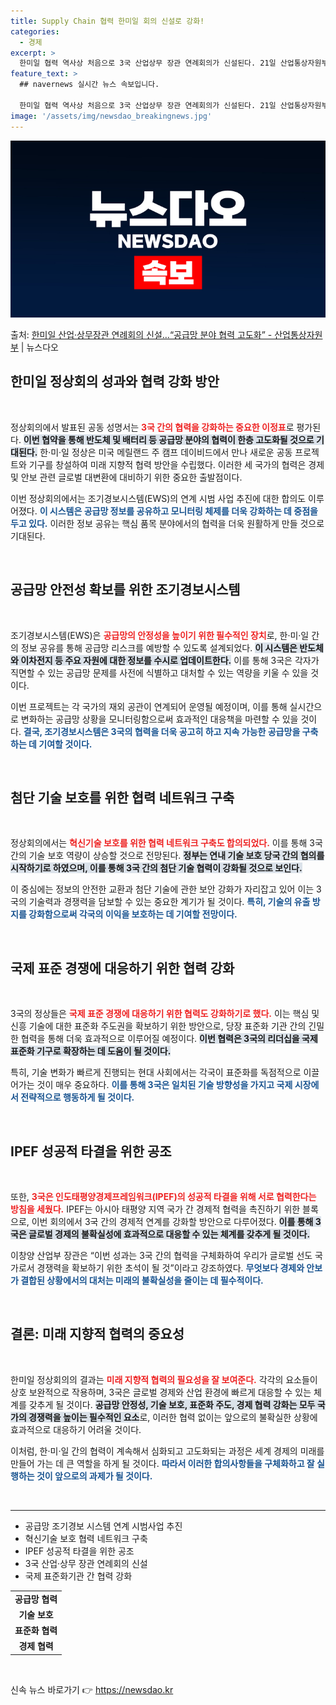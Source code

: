 ```yaml
---
title: Supply Chain 협력 한미일 회의 신설로 강화!
categories:
  - 경제
excerpt: >
  한미일 협력 역사상 처음으로 3국 산업상무 장관 연례회의가 신설된다. 21일 산업통상자원부에 따르면 한미일 …
feature_text: >
  ## navernews 실시간 뉴스 속보입니다.

  한미일 협력 역사상 처음으로 3국 산업상무 장관 연례회의가 신설된다. 21일 산업통상자원부에 따르면 한미일 …
image: '/assets/img/newsdao_breakingnews.jpg'
---
```


![뉴스다오 속보](/assets/img/newsdao_breakingnews.jpg)

<p>출처: <a href="https://newsdao.kr/1648" rel="dofollow">한미일 산업·상무장관 연례회의 신설…“공급망 분야 협력 고도화” - 산업통상자원부</a> | 뉴스다오</p>

<h2 data-ke-size="size26">한미일 정상회의 성과와 협력 강화 방안</h2>

<p data-ke-size="size16">
&nbsp;
</p>

정상회의에서 발표된 공동 성명서는 <b><span style="color: #ee2323;">3국 간의 협력을 강화하는 중요한 이정표</span></b>로 평가된다. <b><span style="background-color: #21538527;">이번 협약을 통해 반도체 및 배터리 등 공급망 분야의 협력이 한층 고도화될 것으로 기대된다.</span></b> 한·미·일 정상은 미국 메릴랜드 주 캠프 데이비드에서 만나 새로운 공동 프로젝트와 기구를 창설하여 미래 지향적 협력 방안을 수립했다. 이러한 세 국가의 협력은 경제 및 안보 관련 글로벌 대변환에 대비하기 위한 중요한 출발점이다.

이번 정상회의에서는 조기경보시스템(EWS)의 연계 시범 사업 추진에 대한 합의도 이루어졌다. <b><span style="color: #1a5490;">이 시스템은 공급망 정보를 공유하고 모니터링 체제를 더욱 강화하는 데 중점을 두고 있다.</span></b> 이러한 정보 공유는 핵심 품목 분야에서의 협력을 더욱 원활하게 만들 것으로 기대된다. 

<p data-ke-size="size16">
&nbsp;
</p>

<h2 data-ke-size="size26">공급망 안전성 확보를 위한 조기경보시스템</h2>

<p data-ke-size="size16">
&nbsp;
</p>

조기경보시스템(EWS)은 <b><span style="color: #ee2323;">공급망의 안정성을 높이기 위한 필수적인 장치</span></b>로, 한·미·일 간의 정보 공유를 통해 공급망 리스크를 예방할 수 있도록 설계되었다. <b><span style="background-color: #21538527;">이 시스템은 반도체와 이차전지 등 주요 자원에 대한 정보를 수시로 업데이트한다.</span></b> 이를 통해 3국은 각자가 직면할 수 있는 공급망 문제를 사전에 식별하고 대처할 수 있는 역량을 키울 수 있을 것이다.

이번 프로젝트는 각 국가의 재외 공관이 연계되어 운영될 예정이며, 이를 통해 실시간으로 변화하는 공급망 상황을 모니터링함으로써 효과적인 대응책을 마련할 수 있을 것이다. <b><span style="color: #1a5490;">결국, 조기경보시스템은 3국의 협력을 더욱 공고히 하고 지속 가능한 공급망을 구축하는 데 기여할 것이다.</span></b>

<p data-ke-size="size16">
&nbsp;
</p>

<h2 data-ke-size="size26">첨단 기술 보호를 위한 협력 네트워크 구축</h2>

<p data-ke-size="size16">
&nbsp;
</p>

정상회의에서는 <b><span style="color: #ee2323;">혁신기술 보호를 위한 협력 네트워크 구축도 합의되었다.</span></b> 이를 통해 3국 간의 기술 보호 역량이 상승할 것으로 전망된다. <b><span style="background-color: #21538527;">정부는 연내 기술 보호 당국 간의 협의를 시작하기로 하였으며, 이를 통해 3국 간의 첨단 기술 협력이 강화될 것으로 보인다.</span></b> 

이 중심에는 정보의 안전한 교환과 첨단 기술에 관한 보안 강화가 자리잡고 있어 이는 3국의 기술력과 경쟁력을 담보할 수 있는 중요한 계기가 될 것이다. <b><span style="color: #1a5490;">특히, 기술의 유출 방지를 강화함으로써 각국의 이익을 보호하는 데 기여할 전망이다.</span></b>

<p data-ke-size="size16">
&nbsp;
</p>

<h2 data-ke-size="size26">국제 표준 경쟁에 대응하기 위한 협력 강화</h2>

<p data-ke-size="size16">
&nbsp;
</p>

3국의 정상들은 <b><span style="color: #ee2323;">국제 표준 경쟁에 대응하기 위한 협력도 강화하기로 했다.</span></b> 이는 핵심 및 신흥 기술에 대한 표준화 주도권을 확보하기 위한 방안으로, 당장 표준화 기관 간의 긴밀한 협력을 통해 더욱 효과적으로 이루어질 예정이다. <b><span style="background-color: #21538527;">이번 협력은 3국의 리더십을 국제 표준화 기구로 확장하는 데 도움이 될 것이다.</span></b> 

특히, 기술 변화가 빠르게 진행되는 현대 사회에서는 각국이 표준화를 독점적으로 이끌어가는 것이 매우 중요하다. <b><span style="color: #1a5490;">이를 통해 3국은 일치된 기술 방향성을 가지고 국제 시장에서 전략적으로 행동하게 될 것이다.</span></b>

<p data-ke-size="size16">
&nbsp;
</p>

<h2 data-ke-size="size26">IPEF 성공적 타결을 위한 공조</h2>

<p data-ke-size="size16">
&nbsp;
</p>

또한, <b><span style="color: #ee2323;">3국은 인도태평양경제프레임워크(IPEF)의 성공적 타결을 위해 서로 협력한다는 방침을 세웠다.</span></b> IPEF는 아시아 태평양 지역 국가 간 경제적 협력을 촉진하기 위한 블록으로, 이번 회의에서 3국 간의 경제적 연계를 강화할 방안으로 다루어졌다. <b><span style="background-color: #21538527;">이를 통해 3국은 글로벌 경제의 불확실성에 효과적으로 대응할 수 있는 체계를 갖추게 될 것이다.</span></b> 

이창양 산업부 장관은 “이번 성과는 3국 간의 협력을 구체화하여 우리가 글로벌 선도 국가로서 경쟁력을 확보하기 위한 초석이 될 것”이라고 강조하였다. <b><span style="color: #1a5490;">무엇보다 경제와 안보가 결합된 상황에서의 대처는 미래의 불확실성을 줄이는 데 필수적이다.</span></b>

<p data-ke-size="size16">
&nbsp;
</p>

<h2 data-ke-size="size26">결론: 미래 지향적 협력의 중요성</h2>

<p data-ke-size="size16">
&nbsp;
</p>

한미일 정상회의의 결과는 <b><span style="color: #ee2323;">미래 지향적 협력의 필요성을 잘 보여준다.</span></b> 각각의 요소들이 상호 보완적으로 작용하며, 3국은 글로벌 경제와 산업 환경에 빠르게 대응할 수 있는 체계를 갖추게 될 것이다. <b><span style="background-color: #21538527;">공급망 안정성, 기술 보호, 표준화 주도, 경제 협력 강화는 모두 국가의 경쟁력을 높이는 필수적인 요소</span></b>로, 이러한 협력 없이는 앞으로의 불확실한 상황에 효과적으로 대응하기 어려울 것이다. 

이처럼, 한·미·일 간의 협력이 계속해서 심화되고 고도화되는 과정은 세계 경제의 미래를 만들어 가는 데 큰 역할을 하게 될 것이다. <b><span style="color: #1a5490;">따라서 이러한 합의사항들을 구체화하고 잘 실행하는 것이 앞으로의 과제가 될 것이다.</span></b>

<p data-ke-size="size16">
&nbsp;
</p>

<hr>

<ul>
  <li>공급망 조기경보 시스템 연계 시범사업 추진</li>
  <li>혁신기술 보호 협력 네트워크 구축</li>
  <li>IPEF 성공적 타결을 위한 공조</li>
  <li>3국 산업·상무 장관 연례회의 신설</li>
  <li>국제 표준화기관 간 협력 강화</li>
</ul>

<table>
  <tr>
    <td style="text-align: center; height: 17px;"><b>공급망 협력</b></td>
  </tr>
  <tr>
    <td style="text-align: center; height: 17px;"><b>기술 보호</b></td>
  </tr>
  <tr>
    <td style="text-align: center; height: 17px;"><b>표준화 협력</b></td>
  </tr>
  <tr>
    <td style="text-align: center; height: 17px;"><b>경제 협력</b></td>
  </tr>
</table> 

<p data-ke-size="size16">
&nbsp;
</p> 

신속 뉴스 바로가기 👉 <a href="https://newsdao.kr" rel="dofollow">https://newsdao.kr</a>


